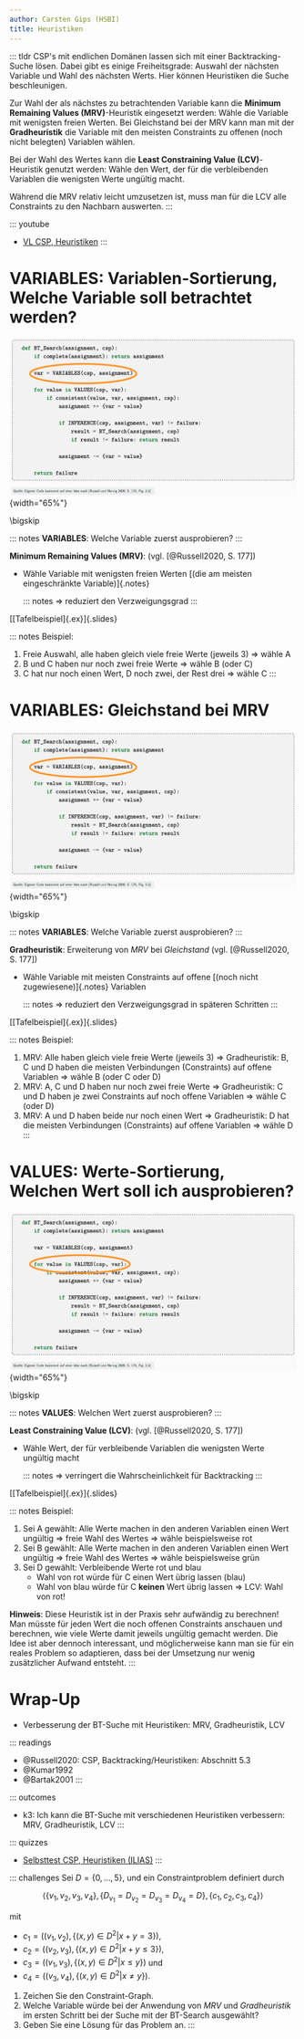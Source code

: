 ```yaml
---
author: Carsten Gips (HSBI)
title: Heuristiken
---
```


::: tldr
CSP's mit endlichen Domänen lassen sich mit einer Backtracking-Suche lösen. Dabei
gibt es einige Freiheitsgrade: Auswahl der nächsten Variable und Wahl des nächsten
Werts. Hier können Heuristiken die Suche beschleunigen.

Zur Wahl der als nächstes zu betrachtenden Variable kann die **Minimum Remaining
Values (MRV)**-Heuristik eingesetzt werden: Wähle die Variable mit wenigsten freien
Werten. Bei Gleichstand bei der MRV kann man mit der **Gradheuristik** die Variable
mit den meisten Constraints zu offenen (noch nicht belegten) Variablen wählen.

Bei der Wahl des Wertes kann die **Least Constraining Value (LCV)**-Heuristik
genutzt werden: Wähle den Wert, der für die verbleibenden Variablen die wenigsten
Werte ungültig macht.

Während die MRV relativ leicht umzusetzen ist, muss man für die LCV alle Constraints
zu den Nachbarn auswerten.
:::

::: youtube
-   [VL CSP, Heuristiken](https://youtu.be/pgXf0oV8lhE)
:::

# VARIABLES: Variablen-Sortierung, Welche Variable soll betrachtet werden?

![](images/bt_search_mrv.png){width="65%"}

\bigskip

::: notes
**VARIABLES**: Welche Variable zuerst ausprobieren?
:::

**Minimum Remaining Values (MRV)**: (vgl. [@Russell2020, S. 177])

-   Wähle Variable mit wenigsten freien Werten [(die am meisten eingeschränkte
    Variable)]{.notes}

    ::: notes
    =\> reduziert den Verzweigungsgrad
    :::

[[Tafelbeispiel]{.ex}]{.slides}

::: notes
Beispiel:

1.  Freie Auswahl, alle haben gleich viele freie Werte (jeweils 3) =\> wähle A
2.  B und C haben nur noch zwei freie Werte =\> wähle B (oder C)
3.  C hat nur noch einen Wert, D noch zwei, der Rest drei =\> wähle C
:::

# VARIABLES: Gleichstand bei MRV

![](images/bt_search_mrv.png){width="65%"}

\bigskip

::: notes
**VARIABLES**: Welche Variable zuerst ausprobieren?
:::

**Gradheuristik**: Erweiterung von *MRV* bei *Gleichstand* (vgl. [@Russell2020, S.
177])

-   Wähle Variable mit meisten Constraints auf offene [(noch nicht
    zugewiesene)]{.notes} Variablen

    ::: notes
    =\> reduziert den Verzweigungsgrad in späteren Schritten
    :::

[[Tafelbeispiel]{.ex}]{.slides}

::: notes
Beispiel:

1.  MRV: Alle haben gleich viele freie Werte (jeweils 3) =\> Gradheuristik: B, C und
    D haben die meisten Verbindungen (Constraints) auf offene Variablen =\> wähle B
    (oder C oder D)
2.  MRV: A, C und D haben nur noch zwei freie Werte =\> Gradheuristik: C und D haben
    je zwei Constraints auf noch offene Variablen =\> wähle C (oder D)
3.  MRV: A und D haben beide nur noch einen Wert =\> Gradheuristik: D hat die
    meisten Verbindungen (Constraints) auf offene Variablen =\> wähle D
:::

# VALUES: Werte-Sortierung, Welchen Wert soll ich ausprobieren?

![](images/bt_search_lcv.png){width="65%"}

\bigskip

::: notes
**VALUES**: Welchen Wert zuerst ausprobieren?
:::

**Least Constraining Value (LCV)**: (vgl. [@Russell2020, S. 177])

-   Wähle Wert, der für verbleibende Variablen die wenigsten Werte ungültig macht

    ::: notes
    =\> verringert die Wahrscheinlichkeit für Backtracking
    :::

[[Tafelbeispiel]{.ex}]{.slides}

::: notes
Beispiel:

1.  Sei A gewählt: Alle Werte machen in den anderen Variablen einen Wert ungültig
    =\> freie Wahl des Wertes =\> wähle beispielsweise rot
2.  Sei B gewählt: Alle Werte machen in den anderen Variablen einen Wert ungültig
    =\> freie Wahl des Wertes =\> wähle beispielsweise grün
3.  Sei D gewählt: Verbleibende Werte rot und blau
    -   Wahl von rot würde für C einen Wert übrig lassen (blau)
    -   Wahl von blau würde für C **keinen** Wert übrig lassen =\> LCV: Wahl von
        rot!

**Hinweis**: Diese Heuristik ist in der Praxis sehr aufwändig zu berechnen! Man
müsste für jeden Wert die noch offenen Constraints anschauen und berechnen, wie
viele Werte damit jeweils ungültig gemacht werden. Die Idee ist aber dennoch
interessant, und möglicherweise kann man sie für ein reales Problem so adaptieren,
dass bei der Umsetzung nur wenig zusätzlicher Aufwand entsteht.
:::

# Wrap-Up

-   Verbesserung der BT-Suche mit Heuristiken: MRV, Gradheuristik, LCV

::: readings
-   @Russell2020: CSP, Backtracking/Heuristiken: Abschnitt 5.3
-   @Kumar1992
-   @Bartak2001
:::

::: outcomes
-   k3: Ich kann die BT-Suche mit verschiedenen Heuristiken verbessern: MRV, Gradheuristik, LCV
:::

::: quizzes
-   [Selbsttest CSP, Heuristiken
    (ILIAS)](https://www.hsbi.de/elearning/goto.php?target=tst_1106573&client_id=FH-Bielefeld)
:::

::: challenges
Sei $D=\lbrace 0, \ldots, 5 \rbrace$, und ein Constraintproblem definiert durch

$$\langle
    \lbrace v_1, v_2, v_3, v_4 \rbrace,
    \lbrace D_{v_1} = D_{v_2} = D_{v_3} = D_{v_4} = D \rbrace,
    \lbrace c_1, c_2, c_3, c_4 \rbrace
\rangle$$

mit

-   $c_1=\left((v_1,v_2), \lbrace (x,y) \in D^2 | x+y = 3 \rbrace\right)$,
-   $c_2=\left((v_2,v_3), \lbrace (x,y) \in D^2 | x+y \le 3 \rbrace\right)$,
-   $c_3=\left((v_1,v_3), \lbrace (x,y) \in D^2 | x \le y \rbrace\right)$ und
-   $c_4=\left((v_3,v_4), \lbrace (x,y) \in D^2 | x \ne y \rbrace\right)$.

1.  Zeichen Sie den Constraint-Graph.
2.  Welche Variable würde bei der Anwendung von *MRV* und *Gradheuristik* im ersten
    Schritt bei der Suche mit der BT-Search ausgewählt?
3.  Geben Sie eine Lösung für das Problem an.
:::
